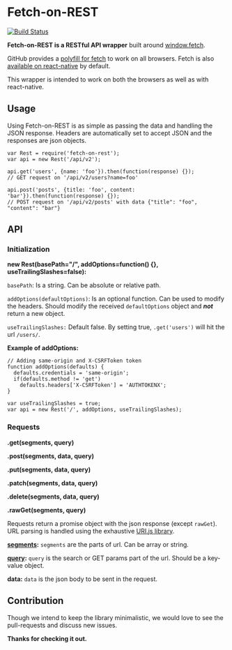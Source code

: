 # Fetch-on-REST
[![Build Status](https://travis-ci.org/pratyushmittal/fetch-on-rest.svg?branch=master)](https://travis-ci.org/pratyushmittal/fetch-on-rest)

**Fetch-on-REST is a RESTful API wrapper** built around [window.fetch][fetch].

GitHub provides a [polyfill for fetch][polyfill] to work on all browsers.
Fetch is also [available on react-native][react-native] by default.

This wrapper is intended to work on both the browsers as well as with react-native.


## Usage

Using Fetch-on-REST is as simple as passing the data and handling the JSON response.
Headers are automatically set to accept JSON and the responses are json objects.

```
var Rest = require('fetch-on-rest');
var api = new Rest('/api/v2');

api.get('users', {name: 'foo'}).then(function(response) {});
// GET request on '/api/v2/users?name=foo'

api.post('posts', {title: 'foo', content: 'bar'}).then(function(response) {});
// POST request on '/api/v2/posts' with data {"title": "foo", "content": "bar"}
```


## API

### Initialization

**new Rest(basePath="/", addOptions=function() {}, useTrailingSlashes=false):**

`basePath`: Is a string. Can be absolute or relative path.

`addOptions(defaultOptions)`: Is an optional function. Can be used to modify the headers.
Should modify the received `defaultOptions` object and ***not*** return a new object.

`useTrailingSlashes:` Default false. By setting true, `.get('users')` will hit the url `/users/`.

**Example of addOptions:**

```
// Adding same-origin and X-CSRFToken token
function addOptions(defaults) {
  defaults.credentials = 'same-origin';
  if(defaults.method != 'get')
    defaults.headers['X-CSRFToken'] = 'AUTHTOKENX';
}

var useTrailingSlashes = true;
var api = new Rest('/', addOptions, useTrailingSlashes);
```


### Requests

**.get(segments, query)**

**.post(segments, data, query)**

**.put(segments, data, query)**

**.patch(segments, data, query)**

**.delete(segments, data, query)**

**.rawGet(segments, query)**

Requests return a promise object with the json response (except `rawGet`).
URL parsing is handled using the exhaustive [URI.js library][urijs].

**[segments][segments]:** `segments` are the parts of url. Can be array or string.

**[query][query]:** `query` is the search or GET params part of the url. Should be a key-value object.

**data:** `data` is the json body to be sent in the request.


## Contribution

Though we intend to keep the library minimalistic, we would love to see the pull-requests and discuss new issues.

**Thanks for checking it out.**


[fetch]: https://developer.mozilla.org/en/docs/Web/API/Fetch_API
[polyfill]: https://github.com/github/fetch
[react-native]: https://facebook.github.io/react-native/docs/network.html

[urijs]: http://medialize.github.io/URI.js/
[segments]: http://medialize.github.io/URI.js/docs.html#accessors-segment
[query]: http://medialize.github.io/URI.js/docs.html#search-add
